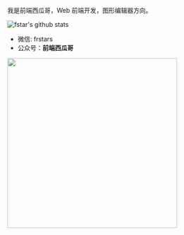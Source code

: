 
我是前端西瓜哥，Web 前端开发，图形编辑器方向。

<img alt="fstar's github stats" src="https://github-readme-stats.vercel.app/api?username=F-star&show_icons=true&include_all_commits=true">

- 微信: frstars
- 公众号：**前端西瓜哥**

<img 
  width="385px"
  src="https://user-images.githubusercontent.com/18698939/219853531-e39e1537-99e6-40bf-a56f-81330fca3180.png" 
/>

